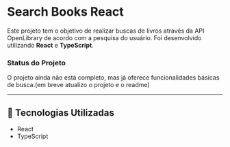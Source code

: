 # Search Books React

Este projeto tem o objetivo de realizar buscas de livros através da API OpenLibrary de acordo com a pesquisa do usuário. Foi desenvolvido utilizando **React** e **TypeScript**.

### Status do Projeto

O projeto ainda não está completo, mas já oferece funcionalidades básicas de busca.(em breve atualizo o projeto e o readme)

---

## 🚀 Tecnologias Utilizadas

- React
- TypeScript
